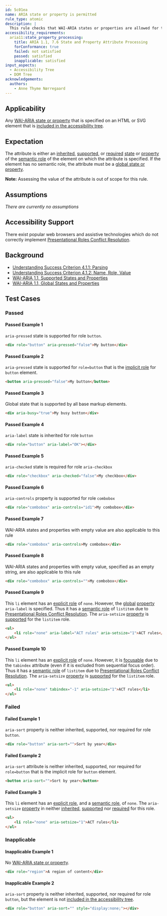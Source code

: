 ```yaml
---
id: 5c01ea
name: ARIA state or property is permitted
rule_type: atomic
description: |
  This rule checks that WAI-ARIA states or properties are allowed for the element they are specified on.
accessibility_requirements:
  aria11:state_property_processing:
    title: ARIA 1.1, 7.6 State and Property Attribute Processing
    forConformance: true
    failed: not satisfied
    passed: satisfied
    inapplicable: satisfied
input_aspects:
  - Accessibility Tree
  - DOM Tree
acknowledgements:
  authors:
    - Anne Thyme Nørregaard
---
```


## Applicability

Any [WAI-ARIA state or property](https://www.w3.org/TR/wai-aria-1.1/#state_prop_def) that is specified on an HTML or SVG element that is [included in the accessibility tree][].

## Expectation

The attribute is either an [inherited](https://www.w3.org/TR/wai-aria/#inheritedattributes), [supported](https://www.w3.org/TR/wai-aria/#supportedState), or [required](https://www.w3.org/TR/wai-aria/#requiredState) [state](https://www.w3.org/TR/wai-aria/#dfn-state) or [property](https://www.w3.org/TR/wai-aria/#dfn-property) of the [semantic role](#semantic-role) of the element on which the attribute is specified. If the element has no semantic role, the attribute must be a [global state or property](https://www.w3.org/TR/wai-aria-1.1/#global_states).

**Note:** Assessing the value of the attribute is out of scope for this rule.

## Assumptions

_There are currently no assumptions_

## Accessibility Support

There exist popular web browsers and assistive technologies which do not correctly implement [Presentational Roles Conflict Resolution][].

## Background

- [Understanding Success Criterion 4.1.1: Parsing](https://www.w3.org/WAI/WCAG21/Understanding/parsing.html)
- [Understanding Success Criterion 4.1.2: Name, Role, Value](https://www.w3.org/WAI/WCAG21/Understanding/name-role-value.html)
- [WAI-ARIA 1.1, Supported States and Properties](https://www.w3.org/TR/wai-aria-1.1/#states_and_properties)
- [WAI-ARIA 1.1, Global States and Properties](https://www.w3.org/TR/wai-aria-1.1/#global_states)

## Test Cases

### Passed

#### Passed Example 1

`aria-pressed` state is supported for role `button`.

```html
<div role="button" aria-pressed="false">My button</div>
```

#### Passed Example 2

`aria-pressed` state is supported for `role=button` that is the [implicit role](#implicit-role) for `button` element.

```html
<button aria-pressed="false">My button</button>
```

#### Passed Example 3

Global state that is supported by all base markup elements.

```html
<div aria-busy="true">My busy button</div>
```

#### Passed Example 4

`aria-label` state is inherited for role `button`

```html
<div role="button" aria-label="OK"></div>
```

#### Passed Example 5

`aria-checked` state is required for role `aria-checkbox`

```html
<div role="checkbox" aria-checked="false">My checkbox</div>
```

#### Passed Example 6

`aria-controls` property is supported for role `combobox`

```html
<div role="combobox" aria-controls="id1">My combobox</div>
```

#### Passed Example 7

WAI-ARIA states and properties with empty value are also applicable to this rule

```html
<div role="combobox" aria-controls>My combobox</div>
```

#### Passed Example 8

WAI-ARIA states and properties with empty value, specified as an empty string, are also applicable to this rule

```html
<div role="combobox" aria-controls="">My combobox</div>
```

#### Passed Example 9

This `li` element has an [explicit role][] of `none`. However, the [global][] [property][] `aria-label` is specified. Thus it has a [semantic role][] of `listitem` due to [Presentational Roles Conflict Resolution][]. The `aria-setsize` [property][] is [supported][] for the `listitem` role.

```html
<ul>
	<li role="none" aria-label="ACT rules" aria-setsize="1">ACT rules</li>
</ul>
```

#### Passed Example 10

This `li` element has an [explicit role][] of `none`. However, it is [focusable][] due to the `tabindex` attribute (even if it is excluded from sequential focus order). Thus it has a [semantic role][] of `listitem` due to [Presentational Roles Conflict Resolution][]. The `aria-setsize` [property][] is [supported][] for the `listitem` role.

```html
<ul>
	<li role="none" tabindex="-1" aria-setsize="1">ACT rules</li>
</ul>
```

### Failed

#### Failed Example 1

`aria-sort` property is neither inherited, supported, nor required for role `button`.

```html
<div role="button" aria-sort="">Sort by year</div>
```

#### Failed Example 2

`aria-sort` attribute is neither inherited, supported, nor required for `role=button` that is the implicit role for `button` element.

```html
<button aria-sort="">Sort by year</button>
```

#### Failed Example 3

This `li` element has an [explicit role][], and a [semantic role][], of `none`. The `aria-setsize` [property][] in neither [inherited][], [supported][] nor [required][] for this role.

```html
<ul>
	<li role="none" aria-setsize="1">ACT rules</li>
</ul>
```

### Inapplicable

#### Inapplicable Example 1

No [WAI-ARIA state or property](https://www.w3.org/TR/wai-aria-1.1/#state_prop_def).

```html
<div role="region">A region of content</div>
```

#### Inapplicable Example 2

`aria-sort` property is neither inherited, supported, nor required for role `button`, but the element is not [included in the accessibility tree][].

```html
<div role="button" aria-sort="" style="display:none;"></div>
```

[explicit role]: #explicit-role 'Definition of Explicit Role'
[focusable]: #focusable 'Definition of focusable'
[global]: https://www.w3.org/TR/wai-aria-1.1/#global_states 'Definition of Global ARIA States and Properties'
[included in the accessibility tree]: #included-in-the-accessibility-tree 'Definition of included in the accessibility tree'
[inherited]: https://www.w3.org/TR/wai-aria/#inheritedattributes 'Definition of Inherited ARIA States and Properties'
[presentational roles conflict resolution]: https://www.w3.org/TR/wai-aria-1.1/#conflict_resolution_presentation_none 'Presentational Roles Conflict Resolution'
[property]: https://www.w3.org/TR/wai-aria/#dfn-property 'Definition of ARIA Property'
[required]: https://www.w3.org/TR/wai-aria/#requiredState 'Definition of Required ARIA States and Properties'
[semantic role]: #semantic-role 'Definition of Semantic Role'
[supported]: https://www.w3.org/TR/wai-aria/#supportedState 'Definition of Supported ARIA States and Properties'
